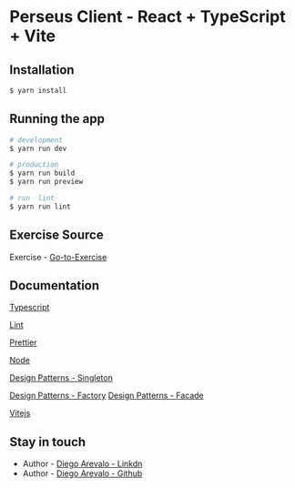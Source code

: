# Perseus Client - React + TypeScript + Vite

## Installation

```bash
$ yarn install
```

## Running the app

```bash
# development
$ yarn run dev

# production
$ yarn run build
$ yarn run preview

# run  lint
$ yarn run lint

```

## Exercise Source
Exercise - [Go-to-Exercise](https://gist.github.com/rrborg/5451127a7ae5cde6935b279ea509d2d8)
## Documentation
[Typescript](https://www.typescriptlang.org/)

[Lint](https://eslint.org/)

[Prettier](https://prettier.io/)

[Node](https://nodejs.org/es)

[Design Patterns - Singleton](https://refactoring.guru/design-patterns/singleton)

[Design Patterns - Factory](https://refactoring.guru/design-patterns/factory-method)
[Design Patterns - Facade](https://refactoring.guru/design-patterns/facade)

[Vitejs](https://vitejs.dev/)
## Stay in touch

- Author - [Diego Arevalo - Linkdn](https://www.linkedin.com/in/diego2000avelar/)
- Author - [Diego Arevalo - Github](https://github.com/diegoareval)




